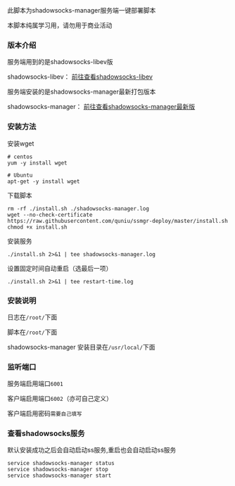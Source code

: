 此脚本为shadowsocks-manager服务端一键部署脚本

本脚本纯属学习用，请勿用于商业活动


### 版本介绍

服务端用到的是shadowsocks-libev版

shadowsocks-libev： [前往查看shadowsocks-libev](https://github.com/shadowsocks/shadowsocks-libev)


服务端安装的是shadowsocks-manager最新打包版本

shadowsocks-manager： [前往查看shadowsocks-manager最新版](https://github.com/quniu/shadowsocks-manager/releases)



### 安装方法

安装wget
```
# centos
yum -y install wget

# Ubuntu
apt-get -y install wget
```

下载脚本
```
rm -rf ./install.sh ./shadowsocks-manager.log
wget --no-check-certificate https://raw.githubusercontent.com/quniu/ssmgr-deploy/master/install.sh
chmod +x install.sh
```

安装服务
```
./install.sh 2>&1 | tee shadowsocks-manager.log
```

设置固定时间自动重启（选最后一项）
```
./install.sh 2>&1 | tee restart-time.log
```

### 安装说明
日志在`/root/`下面

脚本在`/root/`下面

shadowsocks-manager 安装目录在`/usr/local/`下面




### 监听端口

服务端启用端口`6001`

客户端启用端口`6002`（亦可自己定义）

客户端启用密码`需要自己填写`



### 查看shadowsocks服务

默认安装成功之后会自动启动ss服务,重启也会自动启动ss服务
```
service shadowsocks-manager status
service shadowsocks-manager stop
service shadowsocks-manager start
```
